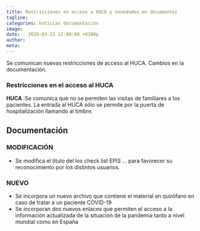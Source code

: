 ```yaml
---
title: Restricciones en acceso a HUCA y novedades en documentos
tagline: 
categories: noticias documentación
image: 
date:   2020-03-21 12:00:00 +0100p
author: 
meta: 
---
```

Se comunican nuevas restricciones de acceso al HUCA. Cambios en la documentación.
<!--more-->
### Restricciones en el acceso al HUCA

**HUCA** :Se comunica que no se permiten las visitas de familiares a los pacientes. La entrada
al HUCA sólo se permite por la puerta de hospitalización llamando al timbre.

## Documentación
### MODIFICACIÓN
  * Se modifica el título del los check list EPIS … para favorecer su reconocimiento por los distintos usuarios.

### NUEVO
  * Se incorpora un nuevo archivo que contiene el material en quirófano en caso de tratar a un paciente COVID-19
  * Se incorporan dos nuevos enlaces que permiten el acceso a la información actualizada de la situación de la pandemia tanto a nivel mundial como en España